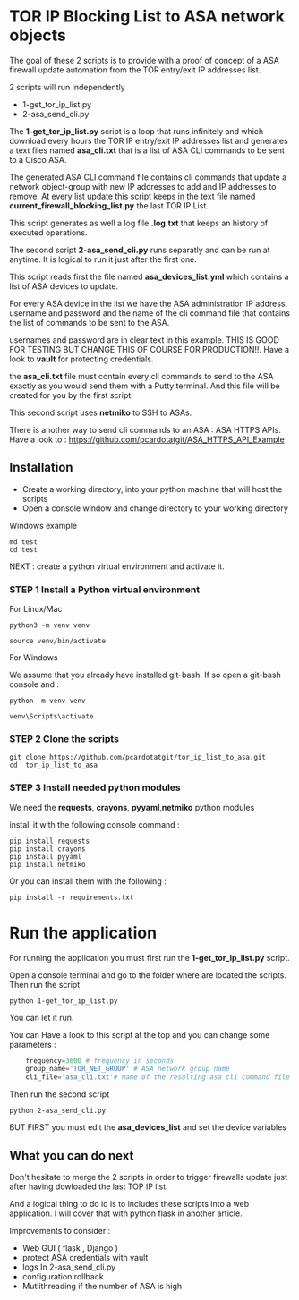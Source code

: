 # TOR IP Blocking List to ASA network objects

The goal of these 2 scripts is to provide with a proof of concept of a ASA firewall update automation from the TOR entry/exit IP addresses list.

2 scripts will run independently

- 1-get_tor_ip_list.py 
- 2-asa_send_cli.py

The **1-get_tor_ip_list.py** script is a loop that runs infinitely and which download every hours the TOR IP entry/exit IP addresses list and generates a text files named **asa_cli.txt** that is a list of ASA CLI commands to be sent to a Cisco ASA.

The generated ASA CLI command file contains cli commands that update a network object-group with new IP addresses to add and IP addresses to remove. At every list update this script keeps in the text file named **current_firewall_blocking_list.py** the last TOR IP List.

This script generates as well a log file **.log.txt** that keeps an history of executed operations.

The second script **2-asa_send_cli.py** runs separatly and can be run at anytime. It is logical to run it just after the first one.

This script reads first the file named **asa_devices_list.yml** which contains a list of ASA devices to update.

For every ASA device in the list we have the ASA administration IP address, username and password and the name of the cli command file that contains the list of commands to be sent to the ASA.

usernames and password are in clear text in this example. THIS IS GOOD FOR TESTING BUT CHANGE THIS OF COURSE FOR PRODUCTION!!. Have a look to **vault** for protecting credentials.

the **asa_cli.txt** file must contain every cli commands to send to the ASA exactly as you would send them with a Putty terminal. And this file will be created for you by the first script.

This second script uses **netmiko** to SSH to ASAs.

There is another way to send cli commands to an ASA : ASA HTTPS APIs.  Have a look to : https://github.com/pcardotatgit/ASA_HTTPS_API_Example 


## Installation

- Create a working directory, into your python machine that will host the scripts
- Open a console window and change directory to your working directory

Windows example 

	md test
	cd test

NEXT : create a python virtual environment and activate it.


### STEP 1 Install a Python virtual environment

For Linux/Mac 

	python3 -m venv venv
	
	source venv/bin/activate

For Windows 
	
We assume that you already have installed git-bash.  If so open a git-bash console and :

	python -m venv venv 
	
	venv\Scripts\activate

### STEP 2 Clone the scripts

	git clone https://github.com/pcardotatgit/tor_ip_list_to_asa.git
	cd  tor_ip_list_to_asa
	
### STEP 3 Install needed python modules

We need the **requests**, **crayons**, **pyyaml**,**netmiko** python modules

install it with the following console command :

	pip install requests
	pip install crayons
	pip install pyyaml
	pip install netmiko
	
Or you can install them with the following  :
	
	pip install -r requirements.txt

# Run the application

For running the application you must first run the **1-get_tor_ip_list.py** script.

Open a console terminal and go to the folder where are located the scripts. Then run the script

	python 1-get_tor_ip_list.py 

You can let it run.

You can Have a look to this script at the top and you can change some parameters :

```python
	frequency=3600 # frequency in seconds
	group_name='TOR_NET_GROUP' # ASA network group name
	cli_file='asa_cli.txt'# name of the resulting asa cli command file
```

Then run the second script 

	python 2-asa_send_cli.py

BUT FIRST  you must edit the **asa_devices_list** and set the device variables

## What you can do next

Don't hesitate to merge the 2 scripts in order to trigger firewalls update just after having dowloaded the last TOP IP list.

And a logical thing to do id is to includes these scripts into a web application. I will cover that with python flask in another article.

Improvements to consider :

- Web GUI ( flask , Django )
- protect ASA credentials with vault
- logs In 2-asa_send_cli.py 
- configuration rollback
- Mutlithreading if the number of ASA is high
